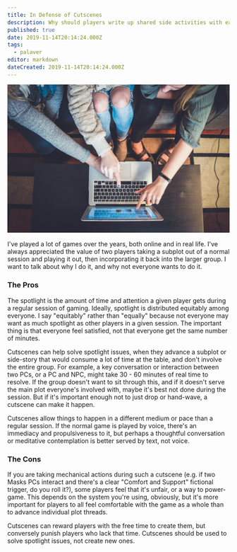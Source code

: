 ```yaml
---
title: In Defense of Cutscenes
description: Why should players write up shared side activities with each other?
published: true
date: 2019-11-14T20:14:24.000Z
tags:
  - palaver
editor: markdown
dateCreated: 2019-11-14T20:14:24.000Z
---
```


![Featured Image](in-defense-of-cutscenes.jpg)

I've played a lot of games over the years, both online and in real life. I've always appreciated the value of two players taking a subplot out of a normal session and playing it out, then incorporating it back into the larger group. I want to talk about why I do it, and why not everyone wants to do it.

### The Pros

The spotlight is the amount of time and attention a given player gets during a regular session of gaming. Ideally, spotlight is distributed equitably among everyone. I say "equitably" rather than "equally" because not everyone may want as much spotlight as other players in a given session. The important thing is that everyone feel satisfied, not that everyone get the same number of minutes.

Cutscenes can help solve spotlight issues, when they advance a subplot or side-story that would consume a lot of time at the table, and don't involve the entire group. For example, a key conversation or interaction between two PCs, or a PC and NPC, might take 30 - 60 minutes of real time to resolve. If the group doesn't want to sit through this, and if it doesn't serve the main plot everyone's involved with, maybe it's best not done during the session. But if it's important enough not to just drop or hand-wave, a cutscene can make it happen.

Cutscenes allow things to happen in a different medium or pace than a regular session. If the normal game is played by voice, there's an immediacy and propulsiveness to it, but perhaps a thoughtful conversation or meditative contemplation is better served by text, not voice.

### The Cons

If you are taking mechanical actions during such a cutscene (e.g. if two Masks PCs interact and there's a clear "Comfort and Support" fictional trigger, do you roll it?), some players feel that it's unfair, or a way to power-game. This depends on the system you're using, obviously, but it's more important for players to all feel comfortable with the game as a whole than to advance individual plot threads.

Cutscenes can reward players with the free time to create them, but conversely punish players who lack that time. Cutscenes should be used to solve spotlight issues, not create new ones.


    